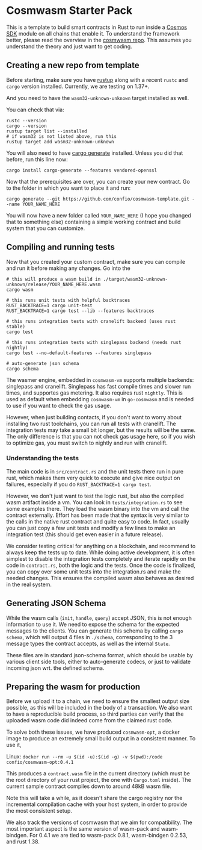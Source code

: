 # Cosmwasm Starter Pack

This is a template to build smart contracts in Rust to run inside a
[Cosmos SDK](https://github.com/cosmos/cosmos-sdk) module on all chains that enable it.
To understand the framework better, please read the overview in the
[cosmwasm repo](https://github.com/confio/cosmwasm/blob/master/README.md).
This assumes you understand the theory and just want to get coding.

## Creating a new repo from template

Before starting, make sure you have [rustup](https://rustup.rs/) along with a recent `rustc` and `cargo`
version installed. Currently, we are testing on 1.37+.

And you need to have the `wasm32-unknown-unknown` target installed as well.

You can check that via:

```shell script
rustc --version
cargo --version
rustup target list --installed
# if wasm32 is not listed above, run this
rustup target add wasm32-unknown-unknown
```

You will also need to have
[cargo generate](https://github.com/ashleygwilliams/cargo-generate) installed.
Unless you did that before, run this line now:

```shell script
cargo install cargo-generate --features vendored-openssl
```

Now that the prerequisites are over, you can create your new contract.
Go to the folder in which you want to place it and run:

```shell script
cargo generate --git https://github.com/confio/cosmwasm-template.git --name YOUR_NAME_HERE
```

You will now have a new folder called `YOUR_NAME_HERE` (I hope you changed that to something else)
containing a simple working contract and build system that you can customize.

## Compiling and running tests

Now that you created your custom contract, make sure you can compile and run it before
making any changes. Go into the

```shell script
# this will produce a wasm build in ./target/wasm32-unknown-unknown/release/YOUR_NAME_HERE.wasm
cargo wasm

# this runs unit tests with helpful backtraces
RUST_BACKTRACE=1 cargo unit-test
RUST_BACKTRACE=1 cargo test --lib --features backtraces

# this runs integration tests with cranelift backend (uses rust stable)
cargo test

# this runs integration tests with singlepass backend (needs rust nightly)
cargo test --no-default-features --features singlepass

# auto-generate json schema
cargo schema
```

The wasmer engine, embedded in `cosmwasm-vm` supports multiple backends:
singlepass and cranelift. Singlepass has fast compile times and slower run times,
and supportes gas metering. It also requires rust `nightly`. This is used as default
when embedding `cosmwasm-vm` in `go-cosmwasm` and is needed to use if you want to
check the gas usage.

However, when just building contacts, if you don't want to worry about installing
two rust toolchains, you can run all tests with cranelift. The integration tests
may take a small bit longer, but the results will be the same. The only difference
is that you can not check gas usage here, so if you wish to optimize gas, you must
switch to nightly and run with cranelift.

### Understanding the tests

The main code is in `src/contract.rs` and the unit tests there run in pure rust,
which makes them very quick to execute and give nice output on failures, especially
if you do `RUST_BACKTRACE=1 cargo test`.

However, we don't just want to test the logic rust, but also the compiled wasm artifact
inside a vm. You can look in `tests/integration.rs` to see some examples there. They
load the wasm binary into the vm and call the contract externally. Effort has been
made that the syntax is very similar to the calls in the native rust contract and
quite easy to code. In fact, usually you can just copy a few unit tests and modify
a few lines to make an integration test (this should get even easier in a future release).

We consider testing critical for anything on a blockchain, and recommend to always keep
the tests up to date. While doing active development, it is often simplest to disable
the integration tests completely and iterate rapidly on the code in `contract.rs`,
both the logic and the tests. Once the code is finalized, you can copy over some unit
tests into the integration.rs and make the needed changes. This ensures the compiled
wasm also behaves as desired in the real system.

## Generating JSON Schema

While the wasm calls (`init`, `handle`, `query`) accept JSON, this is not enough
information to use it. We need to expose the schema for the expected messages to the
clients. You can generate this schema by calling `cargo schema`, which will output
4 files in `./schema`, corresponding to the 3 message types the contract accepts,
as well as the internal `State`.

These files are in standard json-schema format, which should be usable by various
client side tools, either to auto-generate codecs, or just to validate incoming
json wrt. the defined schema.

## Preparing the wasm for production

Before we upload it to a chain, we need to ensure the smallest output size possible,
as this will be included in the body of a transaction. We also want to have a
reproducible build process, so third parties can verify that the uploaded wasm
code did indeed come from the claimed rust code.

To solve both these issues, we have produced `cosmwasm-opt`, a docker image to
produce an extremely small build output in a consistent manner. To use it,

Linux: `docker run --rm -u $(id -u):$(id -g) -v $(pwd):/code confio/cosmwasm-opt:0.4.1`

This produces a `contract.wasm` file in the current directory (which must be the root
directory of your rust project, the one with `Cargo.toml` inside). The current sample
contract compiles down to around 48kB wasm file.

Note this will take a while, as it doesn't share the cargo registry nor the incremental
compilation cache with your host system, in order to provide the most consistent setup.

We also track the versions of cosmwasm that we aim for compatibility. The most important
aspect is the same version of wasm-pack and wasm-bindgen. For 0.4.1 we are tied to
wasm-pack 0.8.1, wasm-bindgen 0.2.53, and rust 1.38.
